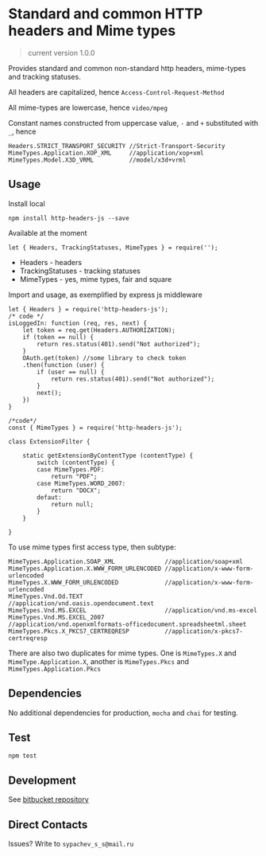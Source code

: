 # Standard and common HTTP headers and Mime types

> current version 1.0.0

Provides standard and common non-standard http headers, mime-types and tracking statuses.

All headers are capitalized, hence `Access-Control-Request-Method`

All mime-types are lowercase, hence `video/mpeg`

Constant names constructed from uppercase value, `-` and `+` substituted with `_`, hence

    Headers.STRICT_TRANSPORT_SECURITY //Strict-Transport-Security
	MimeTypes.Application.XOP_XML     //application/xop+xml
	MimeTypes.Model.X3D_VRML          //model/x3d+vrml

## Usage

Install local
 
    npm install http-headers-js --save
	
Available at the moment

    let { Headers, TrackingStatuses, MimeTypes } = require('');
	
- Headers - headers
- TrackingStatuses - tracking statuses
- MimeTypes - yes, mime types, fair and square
	
Import and usage, as exemplified by express js middleware

    let { Headers } = require('http-headers-js');
	/* code */
	isLoggedIn: function (req, res, next) {	
		let token = req.get(Headers.AUTHORIZATION);
		if (token == null) {
			return res.status(401).send("Not authorized");
		}
        OAuth.get(token) //some library to check token
		.then(function (user) {
			if (user == null) {
				return res.status(401).send("Not authorized");
			}			
			next();
		})
    }
	
	/*code*/
    const { MimeTypes } = require('http-headers-js');
    
    class ExtensionFilter {
    
    	static getExtensionByContentType (contentType) {            
            switch (contentType) {
            case MimeTypes.PDF:
    			return "PDF";
    		case MimeTypes.WORD_2007:
    			return "DOCX";
    		defaut:
    			return null;
    		}
        }
		
	}
	
To use mime types first access type, then subtype:

	MimeTypes.Application.SOAP_XML              //application/soap+xml
	MimeTypes.Application.X.WWW_FORM_URLENCODED //application/x-www-form-urlencoded
	MimeTypes.X.WWW_FORM_URLENCODED             //application/x-www-form-urlencoded
	MimeTypes.Vnd.Od.TEXT                       //application/vnd.oasis.opendocument.text
	MimeTypes.Vnd.MS.EXCEL                      //application/vnd.ms-excel
	MimeTypes.Vnd.MS.EXCEL_2007                 //application/vnd.openxmlformats-officedocument.spreadsheetml.sheet
	MimeTypes.Pkcs.X_PKCS7_CERTREQRESP          //application/x-pkcs7-certreqresp
	
There are also two duplicates for mime types. One is `MimeTypes.X` and `MimeType.Application.X`, another is `MimeTypes.Pkcs` and `MimeTypes.Application.Pkcs`
	
## Dependencies

No additional dependencies for production, `mocha` and `chai` for testing.
	
## Test

    npm test

## Development

See [bitbucket repository](https://bitbucket.org/sypachev_s_s/http-headers-js/)

## Direct Contacts

Issues? Write to `sypachev_s_s@mail.ru`
	
	